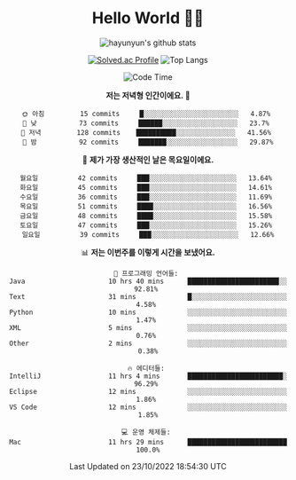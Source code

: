 <div align="center">

# Hello World 🙋‍♀️

![hayunyun's github stats](https://github-readme-stats.vercel.app/api?username=hayunyun&show_icons=true) 

 
[![Solved.ac Profile](http://mazassumnida.wtf/api/generate_badge?boj=hayunyun)](https://solved.ac/hayunyun)
 ![Top Langs](https://github-readme-stats.vercel.app/api/top-langs/?username=hayunyun&layout=compact)

<!--START_SECTION:waka-->
![Code Time](http://img.shields.io/badge/Code%20Time-523%20hrs%2052%20mins-blue)

**저는 저녁형 인간이에요. 🦉** 

```text
🌞 아침         15 commits     █░░░░░░░░░░░░░░░░░░░░░░░░   4.87% 
🌆 낮　         73 commits     ██████░░░░░░░░░░░░░░░░░░░   23.7% 
🌃 저녁         128 commits    ██████████░░░░░░░░░░░░░░░   41.56% 
🌙 밤　         92 commits     ███████░░░░░░░░░░░░░░░░░░   29.87%

```
📅 **제가 가장 생산적인 날은 목요일이에요.** 

```text
월요일          42 commits     ███░░░░░░░░░░░░░░░░░░░░░░   13.64% 
화요일          45 commits     ███░░░░░░░░░░░░░░░░░░░░░░   14.61% 
수요일          36 commits     ███░░░░░░░░░░░░░░░░░░░░░░   11.69% 
목요일          51 commits     ████░░░░░░░░░░░░░░░░░░░░░   16.56% 
금요일          48 commits     ████░░░░░░░░░░░░░░░░░░░░░   15.58% 
토요일          47 commits     ███░░░░░░░░░░░░░░░░░░░░░░   15.26% 
일요일          39 commits     ███░░░░░░░░░░░░░░░░░░░░░░   12.66%

```


📊 **저는 이번주를 이렇게 시간을 보냈어요.** 

```text
💬 프로그래밍 언어들: 
Java                     10 hrs 40 mins      ███████████████████████░░   92.81% 
Text                     31 mins             █░░░░░░░░░░░░░░░░░░░░░░░░   4.58% 
Python                   10 mins             ░░░░░░░░░░░░░░░░░░░░░░░░░   1.47% 
XML                      5 mins              ░░░░░░░░░░░░░░░░░░░░░░░░░   0.76% 
Other                    2 mins              ░░░░░░░░░░░░░░░░░░░░░░░░░   0.38%

🔥 에디터들: 
IntelliJ                 11 hrs 4 mins       ████████████████████████░   96.29% 
Eclipse                  12 mins             ░░░░░░░░░░░░░░░░░░░░░░░░░   1.86% 
VS Code                  12 mins             ░░░░░░░░░░░░░░░░░░░░░░░░░   1.85%

💻 운영 체제들: 
Mac                      11 hrs 29 mins      █████████████████████████   100.0%

```


 Last Updated on 23/10/2022 18:54:30 UTC
<!--END_SECTION:waka-->

<!--
**hayunyun/hayunyun** is a ✨ _special_ ✨ repository because its `README.md` (this file) appears on your GitHub profile.

Here are some ideas to get you started:

- 🔭 I’m currently working on ...
- 🌱 I’m currently learning ...
- 👯 I’m looking to collaborate on ...
- 🤔 I’m looking for help with ...
- 💬 Ask me about ...
- 📫 How to reach me: ...
- 😄 Pronouns: ...
- ⚡ Fun fact: ...
-->



